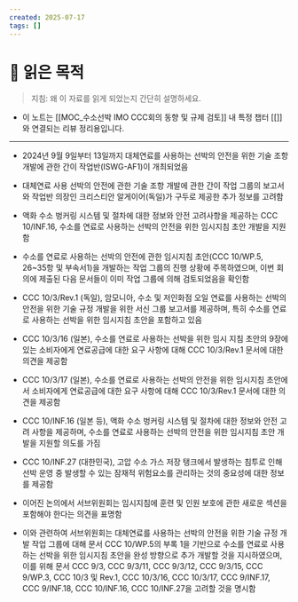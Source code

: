 ```yaml
---
created: 2025-07-17
tags: []
---
```

# 🎯 읽은 목적  
> 지침: 왜 이 자료를 읽게 되었는지 간단히 설명하세요.

- 이 노트는 [[MOC_수소선박 IMO CCC회의 동향 및 규제 검토]] 내 특정 챕터 [[]]와 연결되는 리뷰 정리용입니다.  

---


- 2024년 9월 9일부터 13일까지 대체연료를 사용하는 선박의 안전을 위한 기술 조항개발에 관한 간이 작업반(ISWG-AF1)이 개최되었음

- 대체연료 사용 선박의 안전에 관한 기술 조항 개발에 관한 간이 작업 그룹의 보고서와 작업반 의장인 크리스티안 알게이어(독일)가 구두로 제공한 추가 정보를 고려함

- 액화 수소 벙커링 시스템 및 절차에 대한 정보와 안전 고려사항을 제공하는 CCC 10/INF.16, 수소를 연료로 사용하는 선박의 안전을 위한 임시지침 초안 개발을 지원함

- 수소를 연료로 사용하는 선박의 안전에 관한 임시지침 초안(CCC 10/WP.5, 26~35항 및 부속서1)을 개발하는 작업 그룹의 진행 상황에 주목하였으며, 이번 회의에 제출된 다음 문서들이 이미 작업 그룹에 의해 검토되었음을 확인함

- CCC 10/3/Rev.1 (독일), 암모니아, 수소 및 저인화점 오일 연료를 사용하는 선박의 안전을 위한 기술 규정 개발을 위한 서신 그룹 보고서를 제공하며, 특히 수소를 연료로 사용하는 선박을 위한 임시지침 초안을 포함하고 있음

- CCC 10/3/16 (일본), 수소를 연료로 사용하는 선박을 위한 임시 지침 초안의 9장에 있는 소비자에게 연료공급에 대한 요구 사항에 대해 CCC 10/3/Rev.1 문서에 대한 의견을 제공함

- CCC 10/3/17 (일본), 수소를 연료로 사용하는 선박의 안전을 위한 임시지침 초안에서 소비자에게 연료공급에 대한 요구 사항에 대해 CCC 10/3/Rev.1 문서에 대한 의견을 제공함

- CCC 10/INF.16 (일본 등), 액화 수소 벙커링 시스템 및 절차에 대한 정보와 안전 고려 사항을 제공하며, 수소를 연료로 사용하는 선박의 안전을 위한 임시지침 초안 개발을 지원할 의도를 가짐

- CCC 10/INF.27 (대한민국), 고압 수소 가스 저장 탱크에서 발생하는 침투로 인해 선박 운영 중 발생할 수 있는 잠재적 위험요소를 관리하는 것의 중요성에 대한 정보를 제공함

- 이어진 논의에서 서브위원회는 임시지침에 훈련 및 인원 보호에 관한 새로운 섹션을 포함해야 한다는 의견을 표명함

- 이와 관련하여 서브위원회는 대체연료를 사용하는 선박의 안전을 위한 기술 규정 개발 작업 그룹에 대해 문서 CCC 10/WP.5의 부록 1을 기반으로 수소를 연료로 사용하는 선박을 위한 임시지침 초안을 완성 방향으로 추가 개발할 것을 지시하였으며, 이를 위해 문서 CCC 9/3, CCC 9/3/11, CCC 9/3/12, CCC 9/3/15, CCC 9/WP.3, CCC 10/3 및 Rev.1, CCC 10/3/16, CCC 10/3/17, CCC 9/INF.17, CCC 9/INF.18, CCC 10/INF.16, CCC 10/INF.27을 고려할 것을 명시함